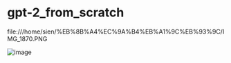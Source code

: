 # gpt-2_from_scratch

file:///home/sien/%EB%8B%A4%EC%9A%B4%EB%A1%9C%EB%93%9C/IMG_1870.PNG


![image](https://github.com/user-attachments/assets/4ce4c7d8-cb48-4b1c-acf9-8f30cc54471d)
